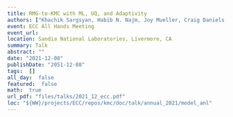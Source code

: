 ```yaml
---
title: RMG-to-KMC with ML, UQ, and Adaptivity
authors: ["Khachik Sargsyan, Habib N. Najm, Joy Mueller, Craig Daniels, Kyungjoo Kim, Sevy Harris, Richard West"]
event: ECC All Hands Meeting
event_url: 
location: Sandia National Laboratories, Livermore, CA
summary: Talk
abstract: ""
date: "2021-12-08"
publishDate: "2051-12-08"
tags:  []
all_day:  false
featured:  false
math:  true
url_pdf: "files/talks/2021_12_ecc.pdf"
loc: "${WW}/projects/ECC/repos/kmc/doc/talk/annual_2021/model_anl"
---
```

